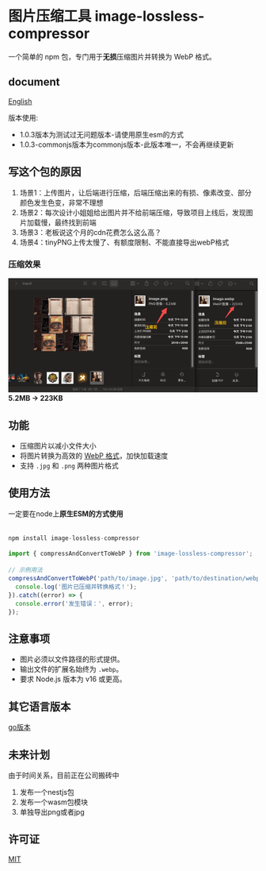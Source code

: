 # 图片压缩工具 image-lossless-compressor

一个简单的 npm 包，专门用于**无损**压缩图片并转换为 WebP 格式。

## document

[English](/docs/english.md)

版本使用:

- 1.0.3版本为测试过无问题版本-请使用原生esm的方式
- 1.0.3-commonjs版本为commonjs版本-此版本唯一，不会再继续更新

## 写这个包的原因

1. 场景1：上传图片，让后端进行压缩，后端压缩出来的有损、像素改变、部分颜色发生色变，非常不理想
2. 场景2：每次设计小姐姐给出图片并不给前端压缩，导致项目上线后，发现图片加载慢，最终找到前端
3. 场景3：老板说这个月的cdn花费怎么这么高？
4. 场景4：tinyPNG上传太慢了、有额度限制、不能直接导出webP格式

### 压缩效果

![Alt text](/imgs/result.png)
**5.2MB -> 223KB**

## 功能

- 压缩图片以减小文件大小
- 将图片转换为高效的 [WebP 格式](https://developers.google.com/speed/webp)，加快加载速度
- 支持 `.jpg` 和 `.png` 两种图片格式

## 使用方法

一定要在node上**原生ESM的方式使用**

```js

npm install image-lossless-compressor

```

```javascript
import { compressAndConvertToWebP } from 'image-lossless-compressor';

// 示例用法
compressAndConvertToWebP('path/to/image.jpg', 'path/to/destination/webp').then(() => {
  console.log('图片已压缩并转换格式！');
}).catch((error) => {
  console.error('发生错误：', error);
});
```

## 注意事项

- 图片必须以文件路径的形式提供。
- 输出文件的扩展名始终为 `.webp`。
- 要求 Node.js 版本为 v16 或更高。

## 其它语言版本

[go版本](https://github.com/congwa/imageCompressor)

## 未来计划

由于时间关系，目前正在公司搬砖中

1. 发布一个nestjs包
2. 发布一个wasm包模块
3. 单独导出png或者jpg

## 许可证

[MIT](https://opensource.org/licenses/MIT)